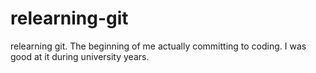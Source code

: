 # relearning-git
relearning git. The beginning of me actually committing to coding. I was good at it during university years.
